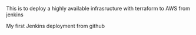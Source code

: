 This is to deploy a highly available infrasructure with terraform to AWS from jenkins

My first Jenkins deployment from github


